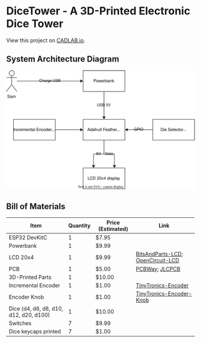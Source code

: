 # DiceTower - A 3D-Printed Electronic Dice Tower

View this project on [CADLAB.io](https://cadlab.io/project/27312).

## System Architecture Diagram

![System Architecture Diagram](docs/System_Diagram.svg)

## Bill of Materials

| Item                                   | Quantity | Price (Estimated) | Link                                  |
| -------------------------------------- | -------- | ----------------- | ------------------------------------- |
| ESP32 DevKitC                          | 1        | $7.95             |
| Powerbank                              | 1        | $9.99             |
| LCD 20x4                               | 1        | $9.99             | [BitsAndParts-LCD]; [OpenCircuit-LCD] |
| PCB                                    | 1        | $5.00             | [PCBWay]; [JLCPCB]                    |
| 3D-Printed Parts                       | 1        | $10.00            |
| Incremental Encoder                    | 1        | $1.00             | [TinyTronics-Encoder]                 |
| Encoder Knob                           | 1        | $1.00             | [TinyTronics-Encoder-Knob]            |
| Dice (d4, d6, d8, d10, d12, d20, d100) | 1        | $10.00            |
| Switches                               | 7        | $9.99             |
| Dice keycaps printed                   | 7        | $1.00             |

[PCBWay]: https://www.pcbway.com
[JLCPCB]: https://jlcpcb.com
[BitsAndParts-LCD]: https://www.bitsandparts.nl/Display-LCD-HD44780-20x4-wit-op-blauw-p1067343
[OpenCircuit-LCD]: https://opencircuit.nl/product/20x4-karakters-lcd-module-blauw
[TinyTronics-Encoder]: https://www.tinytronics.nl/shop/nl/schakelaars/manuele-schakelaars/rotary-encoders/rotary-encoder-module
[TinyTronics-Encoder-Knob]: https://www.tinytronics.nl/shop/nl/componenten/knoppen,-doppen-en-kapjes/potmeter-knop-zwart
